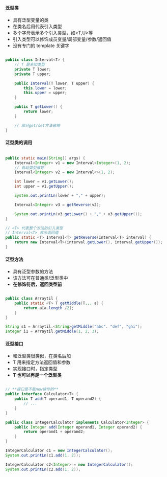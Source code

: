 #### 泛型类

- 具有泛型变量的类
- 在类名后用<T>代表引入类型
- 多个字母表示多个引入类型，如<T,U>等
- 引入类型可以修饰成员变量/局部变量/参数/返回值
- 没有专门的 template 关键字

```java

public class Interval<T> {
    // T 是未知类型
    private T lower;
    private T upper;

    public Interval(T lower, T upper) {
        this.lower = lower;
        this.upper = upper;
    }

    public T getLower() {
        return lower;
    }

    // 部分get/set方法省略
}

```

#### 泛型类的调用

```java

public static main(String[] args) {
    Interval<Integer> v1 = new Interval<Integer>(1, 2);
    // 自动类型推导
    Interval<Integer> v2 = new Interval<>(1, 2);

    int lower = v1.getLower();
    int upper = v1.getUpper();

    System.out.printLn(lower + "," + upper);

    Interval<Integer> v3 = getReverse(v2);

    System.out.printLn(v3.getLower() + "," + v3.getUpper());
}

// <T> 代表整个方法的引入类型
// Interval<T> 表示返回值
public static <T> Interval<T> getReverse(Interval<T> interval) {
    return new Interval<T>(interval.getLower(), interval.getUpper());
}

```

#### 泛型方法

- 具有泛型参数的方法
- 该方法可在普通类/泛型类中
- **<T>在修饰符后，返回类型前**

```java

public class Arraytil {
    public static <T> T getMiddle(T... a) {
        return a[a.length /2];
    }
}

String s1 = Arraytil.<String>getMiddle("abc". "def", "ghi");
Integer i1 = Arraytil.getMiddle(1, 2, 3);
```

#### 泛型接口

- 和泛型类很类似，在类名后加<T>
- T 用来指定方法返回值和参数
- 实现接口时，指定类型
- **T 也可以再是一个泛型类**

```java

// **接口是不能new操作的**
public interface Calculator<T> {
    public T add(T operand1, T operand2) {
        // ...
    }
}

public class IntegerCalculator implements Calculator<Integer> {
    public Integer add(Integer operand1, Integer operand2) {
        return operand1 + operand2;
    }
}

IntegerCalculator c1 = new IntegerCalculator();
System.out.printLn(c1.add(1, 2));

IntegerCalculator c2<Integer> = new IntegerCalculator();
System.out.printLn(c2.add(1, 2));

```
